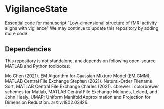 # VigilanceState
Essential code for manuscript "Low-dimensional structure of fMRI activity aligns with vigilance"
We may continue to update this repository by adding more code.

## Dependencies 
This repository is not standalone, and depends on following open-source MATLAB and Python toolboxes:

Mo Chen (2021). EM Algorithm for Gaussian Mixture Model (EM GMM), MATLAB Central File Exchange
Stephen (2021). Natural-Order Filename Sort, MATLAB Central File Exchange
Charles (2021). cbrewer : colorbrewer schemes for Matlab, MATLAB Central File Exchange
McInnes, Leland, and John Healy. UMAP: Uniform Manifold Approximation and Projection for Dimension Reduction. arXiv:1802.03426.

